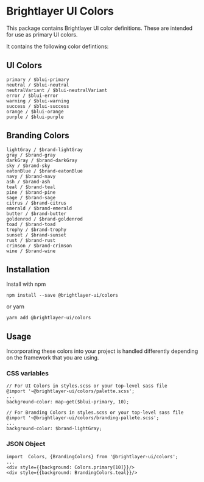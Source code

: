 # Brightlayer UI Colors

This package contains Brightlayer UI color definitions. These are intended for use as primary UI colors.

It contains the following color defintions:

## UI Colors

```
primary / $blui-primary
neutral / $blui-neutral
neutralVariant / $blui-neutralVariant
error / $blui-error
warning / $blui-warning
success / $blui-success
orange / $blui-orange
purple / $blui-purple
```

## Branding Colors

```
lightGray / $brand-lightGray
gray / $brand-gray
darkGray / $brand-darkGray
sky / $brand-sky
eatonBlue / $brand-eatonBlue
navy / $brand-navy
ash / $brand-ash
teal / $brand-teal
pine / $brand-pine
sage / $brand-sage
citrus / $brand-citrus
emerald / $brand-emerald
butter / $brand-butter
goldenrod / $brand-goldenrod
toad / $brand-toad
trophy / $brand-trophy
sunset / $brand-sunset
rust / $brand-rust
crimson / $brand-crimson
wine / $brand-wine
```

## Installation

Install with npm

```
npm install --save @brightlayer-ui/colors
```

or yarn

```
yarn add @brightlayer-ui/colors
```

## Usage

Incorporating these colors into your project is handled differently depending on the framework that you are using.

### CSS variables

```
// For UI Colors in styles.scss or your top-level sass file
@import '~@brightlayer-ui/colors/palette.scss';
...
background-color: map-get($blui-primary, 10);
```

```
// For Branding Colors in styles.scss or your top-level sass file
@import '~@brightlayer-ui/colors/branding-pallete.scss';
...
background-color: $brand-lightGray;
```

### JSON Object

```
import  Colors, {BrandingColors} from '@brightlayer-ui/colors';
...
<div style={{background: Colors.primary[10]}}/>
<div style={{background: BrandingColors.teal}}/>
```
